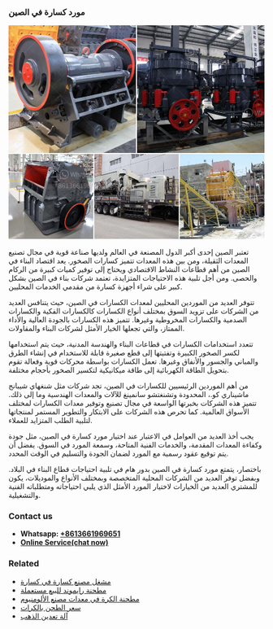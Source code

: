 <h3>مورد كسارة في الصين</h3><img src='1701854341.jpg' alt=''><p>تعتبر الصين إحدى أكبر الدول المصنعة في العالم ولديها صناعة قوية في مجال تصنيع المعدات الثقيلة، ومن بين هذه المعدات تتميز كسارات الصخور. يعد اقتصاد البناء في الصين من أهم قطاعات النشاط الاقتصادي ويحتاج إلى توفير كميات كبيرة من الركام والحصى. ومن أجل تلبية هذه الاحتياجات المتزايدة، تعتمد شركات بناء في الصين بشكل كبير على شراء أجهزة كسارة من مقدمي الخدمات المحليين.</p><p>تتوفر العديد من الموردين المحليين لمعدات الكسارات في الصين، حيث يتنافس العديد من الشركات على تزويد السوق بمختلف أنواع الكسارات كالكسارات الفكية والكسارات الصدمية والكسارات المخروطية وغيرها. تتميز هذه الكسارات بالجودة العالية والأداء الممتاز، والتي تجعلها الخيار الأمثل لشركات البناء والمقاولات.</p><p>تتعدد استخدامات الكسارات في قطاعات البناء والهندسة المدنية، حيث يتم استخدامها لكسر الصخور الكبيرة وتفتيتها إلى قطع صغيرة قابلة للاستخدام في إنشاء الطرق والمباني والجسور والأنفاق وغيرها. تعمل الكسارات بواسطة محركات قوية وفعالة تقوم بتحويل الطاقة الكهربائية إلى طاقة ميكانيكية لتكسير الصخور بأحجام مختلفة.</p><p>من أهم الموردين الرئيسيين للكسارات في الصين، تجد شركات مثل شنغهاي شيبانج ماشيناري كو.، المحدودة وتشنغتشو سانمينغ للآلات والمعدات الهندسية وما إلى ذلك. تتميز هذه الشركات بخبرتها الواسعة في مجال تصنيع وتوفير معدات الكسارات لمختلف الأسواق العالمية. كما تحرص هذه الشركات على الابتكار والتطوير المستمر لمنتجاتها لتلبية الطلب المتزايد للعملاء.</p><p>يجب أخذ العديد من العوامل في الاعتبار عند اختيار مورد كسارة في الصين، مثل جودة وكفاءة المعدات المقدمة، والخدمات الفنية المتاحة، وسمعة المورد في السوق. يفضل أن يتم توقيع عقود رسمية مع المورد لضمان الجودة والتسليم في الوقت المحدد.</p><p>باختصار، يتمتع مورد كسارة في الصين بدور هام في تلبية احتياجات قطاع البناء في البلاد. وبفضل توفر العديد من الشركات المحلية المتخصصة وبمختلف الأنواع والموديلات، يكون للمشتري العديد من الخيارات لاختيار المورد الأمثل الذي يلبي احتياجاته ومتطلباته الفنية والتشغيلية.</p><h3>Contact us</h3><ul><li><strong>Whatsapp:&nbsp;<a href="https://wa.me/8613661969651">+8613661969651</a></strong></li><li><a href="https://swt.shibang-china.com/?git&amp;zhl&amp;مورد كسارة في الصين"><strong>Online Service(chat now)</strong></a></li></ul><h3>Related</h3><ul><li><a href='مشغل مصنع كسارة في كسارة.md'>مشغل مصنع كسارة في كسارة</a></li><li><a href='مطحنة رايموند للبيع مستعملة.md'>مطحنة رايموند للبيع مستعملة</a></li><li><a href='مطحنة الكرة في معدات مصنع الألومنيوم.md'>مطحنة الكرة في معدات مصنع الألومنيوم</a></li><li><a href='سعر الطحن بالكرات.md'>سعر الطحن بالكرات</a></li><li><a href='آلة تعدين الذهب.md'>آلة تعدين الذهب</a></li></ul>